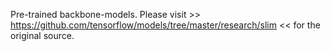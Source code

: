 Pre-trained backbone-models.
Please visit >> https://github.com/tensorflow/models/tree/master/research/slim << for the original source.
